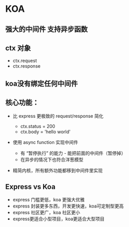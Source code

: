 # KOA
## 强大的中间件 支持异步函数

## ctx 对象
- ctx.request
- ctx.response

## koa没有绑定任何中间件


## 核心功能：
- 比 express 更极致的 request/response 简化
    - ctx.status = 200
    - ctx.body = 'hello world'

- 使用 async function 实现中间件
    - 有 “暂停执行” 的能力 - 能把前面的中间件（暂停掉）
    - 在异步的情况下也符合洋葱模型

- 精简内核，所有额外功能都移到中间件里实现

## Express vs Koa
- express 门槛更低，koa 更强大优雅
- express 封装更多东西，开发更快速，koa可定制型更高
- express 社区更广，koa 社区更小
- express更适合小型项目，koa更适合大型项目

